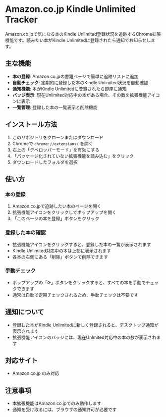 # Amazon.co.jp Kindle Unlimited Tracker

Amazon.co.jpで気になる本のKindle Unlimited登録状況を追跡するChrome拡張機能です。読みたい本がKindle Unlimitedに登録されたら通知でお知らせします。

## 主な機能

- **本の登録**: Amazon.co.jpの書籍ページで簡単に追跡リストに追加
- **自動チェック**: 定期的に登録した本のKindle Unlimited状況を自動確認
- **通知機能**: 本がKindle Unlimitedに登録されたら即座に通知
- **バッジ表示**: 現在Unlimited対応中の本がある場合、その数を拡張機能アイコンに表示
- **一覧管理**: 登録した本の一覧表示と削除機能

## インストール方法

1. このリポジトリをクローンまたはダウンロード
2. Chromeで `chrome://extensions/` を開く
3. 右上の「デベロッパーモード」を有効にする
4. 「パッケージ化されていない拡張機能を読み込む」をクリック
5. ダウンロードしたフォルダを選択

## 使い方

### 本の登録
1. Amazon.co.jpで追跡したい本のページを開く
2. 拡張機能アイコンをクリックしてポップアップを開く
3. 「このページの本を登録」ボタンをクリック

### 登録した本の確認
- 拡張機能アイコンをクリックすると、登録した本の一覧が表示されます
- Kindle Unlimited対応中の本は上部に表示されます
- 各本の右側にある「削除」ボタンで削除できます

### 手動チェック
- ポップアップの「⟳」ボタンをクリックすると、すべての本を手動でチェックできます
- 通常は自動で定期チェックされるため、手動チェックは不要です

## 通知について

- 登録した本がKindle Unlimitedに新しく登録されると、デスクトップ通知が表示されます
- 拡張機能アイコンのバッジには、現在Unlmited対応中の本の数が表示されます

## 対応サイト

- Amazon.co.jp のみ対応

## 注意事項

- 本拡張機能はAmazon.co.jpでのみ動作します
- 通知を受け取るには、ブラウザの通知許可が必要です
